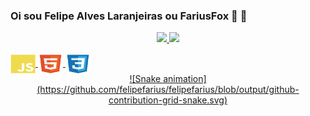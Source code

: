 ### Oi sou Felipe Alves Laranjeiras ou FariusFox 🦊 👋

<!--
- 🔭 Hoje estudo Front-End.
- 🌱 Tecnologia em destaque JavaScript, HTML, CSS.
- 📫 Contato: felipe.laranjeiras1998@gmail.com
- 😄 Pronouns: Ele/Dele
-->
<div align="center">
  <a href="https://github.com/felipefarius">
  <img height="180em" src="https://github-readme-stats.vercel.app/api?username=felipefarius&show_icons=true&theme=dracula&include_all_commits=true&count_private=true"/>
  <img height="180em" src="https://github-readme-stats.vercel.app/api/top-langs/?username=felipefarius&layout=compact&langs_count=7&theme=dracula"/>
</div>
<div style="display: inline_block"><br>
  <img align="center" alt="Fox-Js" height="30" width="40" src="https://raw.githubusercontent.com/devicons/devicon/master/icons/javascript/javascript-plain.svg">
  <img align="center" alt="Fox-HTML" height="30" width="40" src="https://raw.githubusercontent.com/devicons/devicon/master/icons/html5/html5-original.svg">
  <img align="center" alt="Fox-CSS" height="30" width="40" src="https://raw.githubusercontent.com/devicons/devicon/master/icons/css3/css3-original.svg">
  
  <div align="center">
   ![Snake animation](https://github.com/felipefarius/felipefarius/blob/output/github-contribution-grid-snake.svg)
   </div>
</div>
